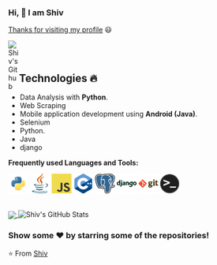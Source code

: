 ### Hi, 👋 I am Shiv

<a href="https://www.github.com/ShivSt/">Thanks for visiting my profile</a> :smiley:
 

<a href="https://github.com/ShivSt">
  <img align="left" alt="Shiv's Github" width="22px" src="https://cdn.jsdelivr.net/npm/simple-icons@v3/icons/github.svg" />
</a>

<br/>
<br/>


## Technologies :fire:
- Data Analysis with **Python**.
- Web Scraping
- Mobile application development using **Android (Java)**.
- Selenium
- Python.
- Java
- django

**Frequently used Languages and Tools:**  

<code><img height="40" src="https://raw.githubusercontent.com/github/explore/80688e429a7d4ef2fca1e82350fe8e3517d3494d/topics/python/python.png"></code>
<code><img height="40" src="https://raw.githubusercontent.com/github/explore/80688e429a7d4ef2fca1e82350fe8e3517d3494d/topics/java/java.png"></code>
<code><img height="40" src="https://raw.githubusercontent.com/github/explore/80688e429a7d4ef2fca1e82350fe8e3517d3494d/topics/javascript/javascript.png"></code>
<code><img height="40" src="https://raw.githubusercontent.com/github/explore/80688e429a7d4ef2fca1e82350fe8e3517d3494d/topics/cpp/cpp.png"></code>
<code><img height="40" src="https://raw.githubusercontent.com/github/explore/80688e429a7d4ef2fca1e82350fe8e3517d3494d/topics/postgresql/postgresql.png"></code>
<code><img height="40" src="https://raw.githubusercontent.com/github/explore/80688e429a7d4ef2fca1e82350fe8e3517d3494d/topics/django/django.png"></code>
<code><img height="40" src="https://raw.githubusercontent.com/github/explore/80688e429a7d4ef2fca1e82350fe8e3517d3494d/topics/git/git.png"></code>
<code><img height="40" src="https://raw.githubusercontent.com/github/explore/80688e429a7d4ef2fca1e82350fe8e3517d3494d/topics/terminal/terminal.png"></code>

<br/>
<a href="https://github.com/ShivSt">
  <img align="center" src="https://github-readme-stats.vercel.app/api/top-langs/?username=ShivSt&hide=html&theme=radical" />
</a>

<img src="https://github-readme-stats.vercel.app/api?username=ShivSt&&show_icons=true&theme=radical&line_height=27&v=5" alt="Shiv's GitHub Stats" />



### Show some ❤️ by starring some of the repositories!


⭐️ From [Shiv](https://github.com/ShivSt)









<!--
**ShivSt/ShivSt** is a ✨ _special_ ✨ repository because its `README.md` (this file) appears on your GitHub profile.

Here are some ideas to get you started:

- 🔭 I’m currently working on ...
- 🌱 I’m currently learning ...
- 👯 I’m looking to collaborate on ...
- 🤔 I’m looking for help with ...
- 💬 Ask me about ...
- 📫 How to reach me: ...
- 😄 Pronouns: ...
- ⚡ Fun fact: ...
-->
